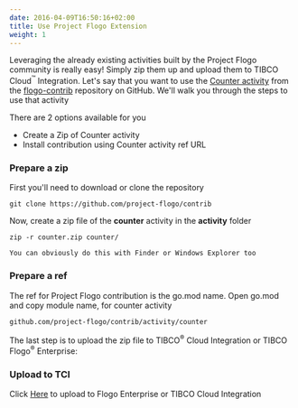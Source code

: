 ```yaml
---
date: 2016-04-09T16:50:16+02:00
title: Use Project Flogo Extension
weight: 1
---
```


Leveraging the already existing activities built by the Project Flogo community is really easy! Simply zip them up and upload them to TIBCO Cloud<sup>&trade;</sup> Integration. Let's say that you want to use the [Counter activity](https://github.com/TIBCOSoftware/flogo-contrib/tree/master/activity/counter) from the [flogo-contrib](https://github.com/TIBCOSoftware/flogo-contrib) repository on GitHub. We'll walk you through the steps to use that activity

There are 2 options available for you
* Create a Zip of Counter activity
* Install contribution using Counter activity ref URL

### Prepare a zip
First you'll need to download or clone the repository
```
git clone https://github.com/project-flogo/contrib
```

Now, create a zip file of the **counter** activity in the **activity** folder
```
zip -r counter.zip counter/
```
```
You can obviously do this with Finder or Windows Explorer too
```
### Prepare a ref
The ref for Project Flogo contribution is the go.mod name.   Open go.mod and copy module name, for counter activity
```
github.com/project-flogo/contrib/activity/counter
```

The last step is to upload the zip file to TIBCO<sup>&reg;</sup> Cloud Integration or TIBCO Flogo<sup>&reg;</sup> Enterprise:

### Upload to TCI

Click [Here](../../../upload) to upload to Flogo Enterprise or TIBCO Cloud Integration